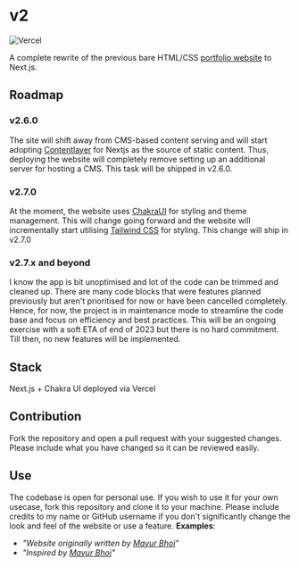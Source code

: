 # v2

![Vercel](https://therealsujitk-vercel-badge.vercel.app/?app=portfolio-v2-plum-two)

A complete rewrite of the previous bare HTML/CSS [portfolio website](https://old.mayurbhoi.com) to Next.js.

## Roadmap

### v2.6.0
The site will shift away from CMS-based content serving and will start adopting [Contentlayer](https://www.contentlayer.dev/) for Nextjs as the source of static content. Thus, deploying the website will completely remove setting up an additional server for hosting a CMS. This task will be shipped in v2.6.0.

### v2.7.0
At the moment, the website uses [ChakraUI](https://chakra-ui.com/) for styling and theme management. This will change going forward and the website will incrementally start utilising [Tailwind CSS](https://tailwindcss.com/) for styling. This change will ship in v2.7.0

### v2.7.x and beyond
I know the app is bit unoptimised and lot of the code can be trimmed and cleaned up. There are many code blocks that were features planned previously but aren't prioritised for now or have been cancelled completely. Hence, for now, the project is in maintenance mode to streamline the code base and focus on efficiency and best practices. This will be an ongoing exercise with a soft ETA of end of 2023 but there is no hard commitment. Till then, no new features will be implemented.

## Stack

Next.js + Chakra UI deployed via Vercel

## Contribution

Fork the repository and open a pull request with your suggested changes. Please include what you have changed so it can be reviewed easily.

## Use

The codebase is open for personal use. If you wish to use it for your own usecase, fork this repository and clone it to your machine. Please include credits to my name or GitHub username if you don't significantly change the look and feel of the website or use a feature.
**Examples**:
- _"Website originally written by [Mayur Bhoi](https://mayur.wtf)"_
- _"Inspired by [Mayur Bhoi](https://mayur.wtf)"_
